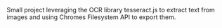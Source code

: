 Small project leveraging the OCR library tesseract.js to extract text from images and using Chromes Filesystem API to export them.